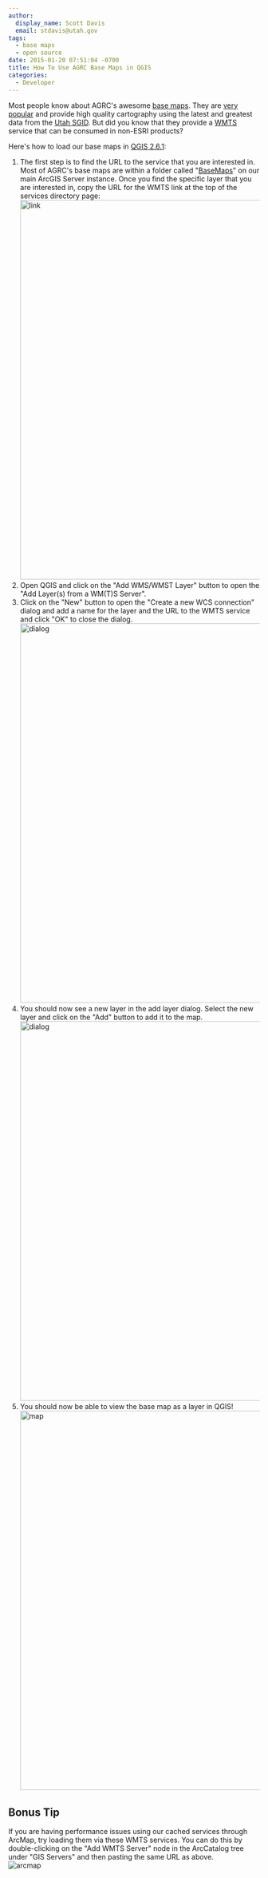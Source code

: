 ```yaml
---
author:
  display_name: Scott Davis
  email: stdavis@utah.gov
tags:
  - base maps
  - open source
date: 2015-01-20 07:51:04 -0700
title: How To Use AGRC Base Maps in QGIS
categories:
  - Developer
---
```

<p>Most people know about AGRC&#39;s awesome <a href="{{ "/data/sgid-base-map-services-arcmap/" | prepend: site.baseurl }}">base maps</a>. They are <a href="{{site.baseurl}}{% post_url 2014-12-22-basemaps-a-2014-day-in-the-life %}">very popular</a> and provide high quality cartography using the latest and greatest data from the <a href="{{ "/data/" | prepend: site.baseurl }}">Utah SGID</a>. But did you know that they provide a <a href="https://en.wikipedia.org/wiki/Web_Map_Tile_Service">WMTS</a> service that can be consumed in non-ESRI products?</p>
<p>Here&#39;s how to load our base maps in <a href="https://www.qgis.org/en/site/">QGIS 2.6.1</a>:</p>
<ol>
<li>The first step is to find the URL to the service that you are interested in. Most of AGRC&#39;s base maps are within a folder called &quot;<a href="http://mapserv.utah.gov/arcgis/rest/services/BaseMaps">BaseMaps</a>&quot; on our main ArcGIS Server instance. Once you find the specific layer that you are interested in, copy the URL for the WMTS link at the top of the services directory page:<br><img src="{{ "/images/WMTSLink.jpg" | prepend: site.baseurl }}" alt="link" width='760'></li>
<li>Open QGIS and click on the &quot;Add WMS/WMST Layer&quot; button to open the &quot;Add Layer(s) from a WM(T)S Server&quot;.</li>
<li>Click on the &quot;New&quot; button to open the &quot;Create a new WCS connection&quot; dialog and add a name for the layer and the URL to the WMTS service and click &quot;OK&quot; to close the dialog.<br><img src="{{ "/images/QGISAddWMTS.jpg" | prepend: site.baseurl }}" alt="dialog" width='760'></li>
<li>You should now see a new layer in the add layer dialog. Select the new layer and click on the &quot;Add&quot; button to add it to the map.<br><img src="{{ "/images/QGISAddWMTSLayer.jpg" | prepend: site.baseurl }}" alt="dialog" width='760'></li>
<li>You should now be able to view the base map as a layer in QGIS!<br><img src="{{ "/images/QGISTerrain.jpg" | prepend: site.baseurl }}" alt="map" width='760'></li>
</ol>
<h2 id="bonus-tip">Bonus Tip</h2>
<p>If you are having performance issues using our cached services through ArcMap, try loading them via these WMTS services. You can do this by double-clicking on the &quot;Add WMTS Server&quot; node in the ArcCatalog tree under &quot;GIS Servers&quot; and then pasting the same URL as above.<br />
<img src="{{ "/images/ArcMapWMTS.jpg" | prepend: site.baseurl }}" alt="arcmap"></p>
